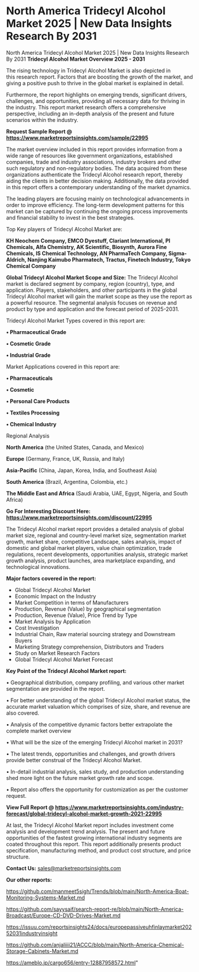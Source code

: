 # North America Tridecyl Alcohol Market 2025 | New Data Insights Research By 2031
North America Tridecyl Alcohol Market 2025 | New Data Insights Research By 2031
<Strong> Tridecyl Alcohol Market Overview 2025 - 2031</strong>

The rising technology in Tridecyl Alcohol Market is also depicted in this research report. Factors that are boosting the growth of the market, and giving a positive push to thrive in the global market is explained in detail.

Furthermore, the report highlights on emerging trends, significant drivers, challenges, and opportunities, providing all necessary data for thriving in the industry. This report market research offers a comprehensive perspective, including an in-depth analysis of the present and future scenarios within the industry.

<strong>Request Sample Report @ <a href=https://www.marketreportsinsights.com/sample/22995>https://www.marketreportsinsights.com/sample/22995</a></strong>

The market overview included in this report provides information from a wide range of resources like government organizations, established companies, trade and industry associations, industry brokers and other such regulatory and non-regulatory bodies. The data acquired from these organizations authenticate the Tridecyl Alcohol research report, thereby aiding the clients in better decision making. Additionally, the data provided in this report offers a contemporary understanding of the market dynamics.

The leading players are focusing mainly on technological advancements in order to improve efficiency. The long-term development patterns for this market can be captured by continuing the ongoing process improvements and financial stability to invest in the best strategies.

Top Key players of Tridecyl Alcohol Market are:

<strong>KH Neochem Company, EMCO Dyestuff, Clariant International, PI Chemicals, Alfa Chemistry, AK Scientific, Biosynth, Aurora Fine Chemicals, IS Chemical Technology, AN PharmaTech Company, Sigma-Aldrich, Nanjing Kaimubo Pharmatech, Tractus, Finetech Industry, Tokyo Chemical Company</strong>

<strong><b>Global Tridecyl Alcohol Market Scope and Size:</b></strong>
The Tridecyl Alcohol market is declared segment by company, region (country), type, and application. Players, stakeholders, and other participants in the global Tridecyl Alcohol market will gain the market scope as they use the report as a powerful resource. The segmental analysis focuses on revenue and product by type and application and the forecast period of 2025-2031.

Tridecyl Alcohol Market Types covered in this report are:

<strong>• Pharmaceutical Grade

• Cosmetic Grade

• Industrial Grade</strong>

Market Applications covered in this report are:

<strong>• Pharmaceuticals

• Cosmetic

• Personal Care Products

• Textiles Processing

• Chemical Industry</strong> 

Regional Analysis

<strong>North America</strong> (the United States, Canada, and Mexico)

<strong>Europe</strong> (Germany, France, UK, Russia, and Italy)

<strong>Asia-Pacific</strong> (China, Japan, Korea, India, and Southeast Asia)

<strong>South America</strong> (Brazil, Argentina, Colombia, etc.)

<strong>The Middle East and Africa</strong> (Saudi Arabia, UAE, Egypt, Nigeria, and South Africa)

<strong>Go For Interesting Discount Here: <a href=https://www.marketreportsinsights.com/discount/22995>https://www.marketreportsinsights.com/discount/22995</a></strong>

The Tridecyl Alcohol market report provides a detailed analysis of global market size, regional and country-level market size, segmentation market growth, market share, competitive Landscape, sales analysis, impact of domestic and global market players, value chain optimization, trade regulations, recent developments, opportunities analysis, strategic market growth analysis, product launches, area marketplace expanding, and technological innovations.

<strong><b>Major factors covered in the report:</b></strong>
<ul>
  <li>Global Tridecyl Alcohol Market </li>
  <li>Economic Impact on the Industry</li>
  <li>Market Competition in terms of Manufacturers</li>
  <li>Production, Revenue (Value) by geographical segmentation</li>
  <li>Production, Revenue (Value), Price Trend by Type</li>
  <li>Market Analysis by Application</li>
  <li>Cost Investigation</li>
  <li>Industrial Chain, Raw material sourcing strategy and Downstream Buyers</li>
  <li>Marketing Strategy comprehension, Distributors and Traders</li>
  <li>Study on Market Research Factors</li>
  <li>Global Tridecyl Alcohol Market Forecast</li>
</ul>

<strong><b>Key Point of the Tridecyl Alcohol Market report:</b></strong>

• Geographical distribution, company profiling, and various other market segmentation are provided in the report.

• For better understanding of the global Tridecyl Alcohol market status, the accurate market valuation which comprises of size, share, and revenue are also covered.

• Analysis of the competitive dynamic factors better extrapolate the complete market overview

• What will be the size of the emerging Tridecyl Alcohol market in 2031?

• The latest trends, opportunities and challenges, and growth drivers provide better construal of the Tridecyl Alcohol Market.

• In-detail industrial analysis, sales study, and production understanding shed more light on the future market growth rate and scope.

• Report also offers the opportunity for customization as per the customer request.

<strong><b>View Full Report @ <a href=https://www.marketreportsinsights.com/industry-forecast/global-tridecyl-alcohol-market-growth-2021-22995>https://www.marketreportsinsights.com/industry-forecast/global-tridecyl-alcohol-market-growth-2021-22995</a></b></strong>


At last, the Tridecyl Alcohol Market report includes investment come analysis and development trend analysis. The present and future opportunities of the fastest growing international industry segments are coated throughout this report. This report additionally presents product specification, manufacturing method, and product cost structure, and price structure.

<strong>Contact Us:</strong>
sales@marketreportsinsights.com

<strong>Our other reports:</strong>

<a href=https://github.com/manmeet5sigh/Trends/blob/main/North-America-Boat-Monitoring-Systems-Market.md>https://github.com/manmeet5sigh/Trends/blob/main/North-America-Boat-Monitoring-Systems-Market.md</a>

<a href=https://github.com/sayysaif/search-report-re/blob/main/North-America-Broadcast/Europe-CD-DVD-Drives-Market.md>https://github.com/sayysaif/search-report-re/blob/main/North-America-Broadcast/Europe-CD-DVD-Drives-Market.md</a>

<a href=https://issuu.com/reportsinsights24/docs/europepassiveuhfinlaymarket20252031industryinsight>https://issuu.com/reportsinsights24/docs/europepassiveuhfinlaymarket20252031industryinsight</a>

<a href=https://github.com/anjaliiii21/ACCC/blob/main/North-America-Chemical-Storage-Cabinets-Market.md>https://github.com/anjaliiii21/ACCC/blob/main/North-America-Chemical-Storage-Cabinets-Market.md</a>

<a href=https://ameblo.jp/cargo656/entry-12887958572.html>https://ameblo.jp/cargo656/entry-12887958572.html</a>"
